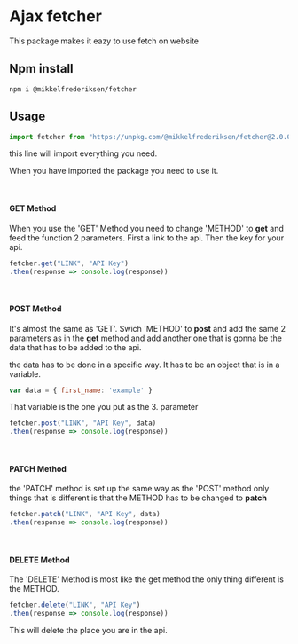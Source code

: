 # Ajax fetcher

This package makes it eazy to use fetch on website

## Npm install
```
npm i @mikkelfrederiksen/fetcher
```

## Usage

```javascript
import fetcher from "https://unpkg.com/@mikkelfrederiksen/fetcher@2.0.0/fetcher.js";
```
this line will import everything you need.

When you have imported the package you need to use it.

<br>

#### GET Method

When you use the 'GET' Method you need to change 'METHOD' to **get** and feed the function 2 parameters. First a link to the api. Then the key for your api.

```javascript
fetcher.get("LINK", "API Key")
.then(response => console.log(response))
```

<br>

#### POST Method

It's almost the same as 'GET'. Swich 'METHOD' to **post** and add the same 2 parameters as in the **get** method and add another one that is gonna be the data that has to be added to the api. 

the data has to be done in a specific way. It has to be an object that is in a variable.

```javascript
var data = { first_name: 'example' }
```

That variable is the one you put as the 3. parameter


```javascript
fetcher.post("LINK", "API Key", data)
.then(response => console.log(response))
```
<br>

#### PATCH Method

the 'PATCH' method is set up the same way as the 'POST' method only things that is different is that the METHOD has to be changed to **patch**

```javascript
fetcher.patch("LINK", "API Key", data)
.then(response => console.log(response))
```
<br>

#### DELETE Method

The 'DELETE' Method is most like the get method the only thing different is the METHOD.

```javascript
fetcher.delete("LINK", "API Key")
.then(response => console.log(response))
```
This will delete the place you are in the api.